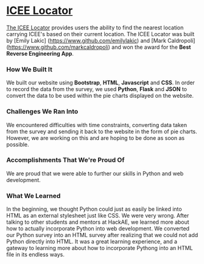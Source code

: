 # [ICEE Locator](http://github.com/emilylakic/iceelocator/)

[The ICEE Locator](https://github.com/emilylakic/iceelocator) provides users the ability to find the nearest location carrying ICEE's based on their current location. The ICEE Locator was built by [Emily Lakic] (https://www.github.com/emilylakic) and [Mark Caldropoli] (https://www.github.com/markcaldropoli) and won the award for the **Best Reverse Engineering App**.

### How We Built It

We built our website using **Bootstrap**, **HTML**, **Javascript** and **CSS**. In order to record the data from the survey, we used **Python**, **Flask** and **JSON** to convert the data to be used within the pie charts displayed on the website.

### Challenges We Ran Into

We encountered difficulties with time constraints, converting data taken from the survey and sending it back to the website in the form of pie charts. However, we are working on this and are hoping to be done as soon as possible. 

### Accomplishments That We're Proud Of 

We are proud that we were able to further our skills in Python and web development.

### What We Learned

In the beginning, we thought Python could just as easily be linked into HTML as an external stylesheet just like CSS. We were very wrong. After talking to other students and mentors at HackAE, we learned more about how to actually incorporate Python into web development. We converted our Python survey into an HTML survey after realizing that we could not add Python directly into HTML. It was a great learning experience, and a gateway to learning more about how to incorporate Pythong into an HTML file in its endless ways. 
